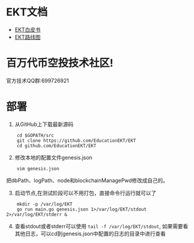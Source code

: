 # EKT文档[](https://github.com/EducationEKT/EKT/tree/master/docs)
   * [EKT白皮书](docs/whitepaper.md)
   * [EKT路线图](docs/roadmap.md)

# 百万代币空投技术社区!
官方技术QQ群:699726921


# 部署

1. 从GitHub上下载最新源码
```
    cd $GOPATH/src
    git clone https://github.com/EducationEKT/EKT
    cd github.com/EducationEKT/EKT
```

2. 修改本地的配置文件genesis.json
```
    vim genesis.json
```
把dbPath、logPath、node和blockchainManagePwd修改成自己的。

3. 启动节点,在测试阶段可以不用打包，直接命令行运行就可以了
```
    mkdir -p /var/log/EKT
    go run main.go genesis.json 1>/var/log/EKT/stdout 2>/var/log/EKT/stderr &
```

4. 查看stdout或者stderr可以使用 `tail -f /var/log/EKT/stdout`, 如果需要看其他日志，可以cd到genesis.json中配置的日志的目录中进行查看
